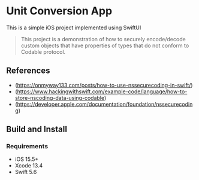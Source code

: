 # Unit Conversion App

This is a simple iOS project implemented using SwiftUI

> This project is a demonstration of how to securely encode/decode custom objects that have properties of types that do not conform to Codable protocol.

## References
- (https://onmyway133.com/posts/how-to-use-nssecurecoding-in-swift/)
- (https://www.hackingwithswift.com/example-code/language/how-to-store-nscoding-data-using-codable)
- (https://developer.apple.com/documentation/foundation/nssecurecoding)

## Build and Install

### Requirements
- iOS 15.5+
- Xcode 13.4
- Swift 5.6

